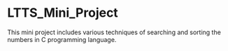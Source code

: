 # LTTS_Mini_Project
This mini project includes various techniques of searching and sorting the numbers in C programming language.
